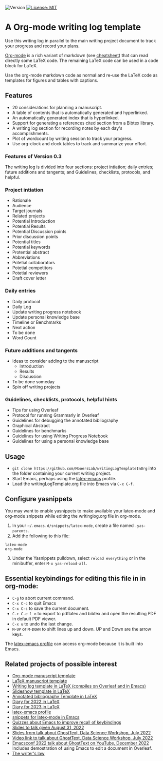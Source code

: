 ![Version](https://img.shields.io/static/v1?label=writingLogTemplateOrg&message=0.3&color=brightcolor)
[![License: MIT](https://img.shields.io/badge/License-MIT-blue.svg)](https://opensource.org/licenses/MIT)


# A Org-mode writing log template 

Use this writing log in parallel to the main writing project document to track your progress and record your plans.

[Org-mode](https://orgmode.org/) is a rich variant of markdown (see [cheatsheet](https://devhints.io/org-mode)) that can read directly some LaTeX code.
The remaining LaTeX code can be used in a code block for LaTeX.

Use the org-mode markdown code as normal and re-use the LaTeX code as templates for figures and tables with captions.


## Features

- 20 considerations for planning a manuscript.
- A table of contents that is automatically generated and hyperlinked.
- An automatically generated index that is hyperlinked.
- Support for generating a references cited section from a Bibtex library.
- A writing log section for recording notes by each day's accomplishments.
- Plot of wordcount by writing session to track your progress.
- Use org-clock and clock tables to track and summarize your effort.

### Features of Version 0.3 

The writing log is divided into four sections: project intiation; daily entries; future additions and tangents; and Guidelines, checklists, protocols, and helpful.

### Project intiation

- Rationale
- Audience
- Target journals
- Related projects
- Potential Introduction
- Potential Results
- Potential Discussion points
- Prior discussion points
- Potential titles
- Potential keywords
- Protential abstract
- Abbreviations
- Potetial collaborators
- Potetial competitors
- Potetial reviewers
- Draft cover letter


### Daily entries

- Daily protocol
- Daily Log
- Update writing progress notebook
- Update personal knowledge base
- Timeline or Benchmarks
- Next action
- To be done
- Word Count


### Future additions and tangents

- Ideas to consider adding to the manuscript
  + Introduction
  + Results
  + Discussion
- To be done someday
- Spin off writing projects


### Guidelines, checklists, protocols, helpful hints
 
- Tips for using Overleaf
- Protocol for running Grammarly in Overleaf
- Guidelines for debugging the annotated bibliography
- Graphical Abstract
- Guidelines for benchmarks
- Guidelines for using Writing Progress Notebook
- Guidelines for using a personal knowledge base




## Usage

- `git clone https://github.com/MooersLab/writingLogTemplateInOrg` into the folder containing your current writing project.
- Start Emacs, perhaps using the [latex-emacs](https://github.com/MooersLab/latex-emacs) profile.
- Load the writingLogTemplate.org file into Emacs via `C-x C-f`. 

## Configure yasnippets

You may want to enable yasnippets to make available your latex-mode and org-mode snippets while editing the writinglog.org file in org-mode.

1. In your `~/.emacs.d/snippets/latex-mode`, create a file named `.yas-parents`.
2. Add the following to this file:

```elisp
latex-mode
org-mode
```
3. Under the Yasnippets pulldown, select `reload everything` or in the minibuffer, enter `M-x yas-reload-all`.
 

## Essential keybindings for editing this file in in org-mode:
  + `C-g` to abort current command.
  + `C-x C-c` to quit Emacs
  + `C-x C-s` to save the current document.
  + `C-c C-e l o` to export to pdflatex and bibtex and open the resulting PDF in default PDF viewer.
  + `C-x u` to undo the last change.
  + `M-UP` or `M-DOWN` to shift lines up and down. UP and Down are the arrow keys.

The [latex-emacs profile](https://github.com/MooersLab/latex-emacs) can access org-mode because it is built into Emacs.

## Related projects of possible interest

- [Org-mode manuscript template](https://github.com/MooersLab/manuscriptInOrg)
- [LaTeX manuscript template](https://github.com/MooersLab/manuscriptInLaTeX)
- [Writing log template in LaTeX (compiles on Overleaf and in Emacs)](https://github.com/MooersLab/writingLogTemplate)
- [Slideshow template in LaTeX](https://github.com/MooersLab/slideshowTemplateLaTeX)
- [Annotated bibliography Template in LaTeX](https://github.com/MooersLab/annotatedBibliography)
- [Diary for 2022 in LaTeX](https://github.com/MooersLab/diary2022inLaTeX)
- [Diary for 2023 in LaTeX](https://github.com/MooersLab/diary2023inLaTeX)
- [latex-emacs profile](https://github.com/MooersLab/latex-emacs)
- [snippets for latex-mode in Emacs](https://github.com/MooersLab/snippet-latex-mode)
- [Quizzes about Emacs to improve recall of keybindings](https://github.com/MooersLab/qemacs)
- [Slides to talk given August 31, 2022](https://github.com/MooersLab/BerlinEmacsAugust2022)
- [Slides from talk about GhostText, Data Science Workshop, July 2022](https://github.com/MooersLab/DSW22ghosttext)
- [Video link to talk about GhostText, Data Science Workshop, July 2022](https://mediasite.ouhsc.edu/Mediasite/Channel/python/watch/4da0872f028c4255ae12935655e911321d)
- [Emacsconf 2022 talk about GhostText on YouTube, December 2022](https://www.youtube.com/watch?v=2NPUDYAOgW0&t=3s) Includes demostration of using Emacs to edit a document in Overleaf.
- [The writer's law](https://github.com/MooersLab/thewriterslaw)
